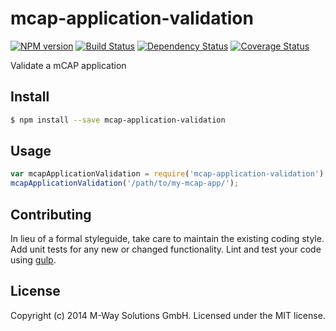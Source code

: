 # mcap-application-validation 
[![NPM version][npm-image]][npm-url] [![Build Status][travis-image]][travis-url] [![Dependency Status][daviddm-url]][daviddm-image] [![Coverage Status][coveralls-image]][coveralls-url]

Validate a mCAP application


## Install

```bash
$ npm install --save mcap-application-validation
```


## Usage

```javascript
var mcapApplicationValidation = require('mcap-application-validation');
mcapApplicationValidation('/path/to/my-mcap-app/');
```

## Contributing

In lieu of a formal styleguide, take care to maintain the existing coding style. Add unit tests for any new or changed functionality. Lint and test your code using [gulp](http://gulpjs.com/).


## License

Copyright (c) 2014 M-Way Solutions GmbH. Licensed under the MIT license.



[npm-url]: https://npmjs.org/package/mcap-application-validation
[npm-image]: https://badge.fury.io/js/mcap-application-validation.svg
[travis-url]: https://travis-ci.org/mwaylabs/mcap-application-validation
[travis-image]: https://travis-ci.org/mwaylabs/mcap-application-validation.svg?branch=master
[daviddm-url]: https://david-dm.org/mwaylabs/mcap-application-validation.svg?theme=shields.io
[daviddm-image]: https://david-dm.org/mwaylabs/mcap-application-validation
[coveralls-url]: https://coveralls.io/r/mwaylabs/mcap-application-validation
[coveralls-image]: https://coveralls.io/repos/mwaylabs/mcap-application-validation/badge.png
